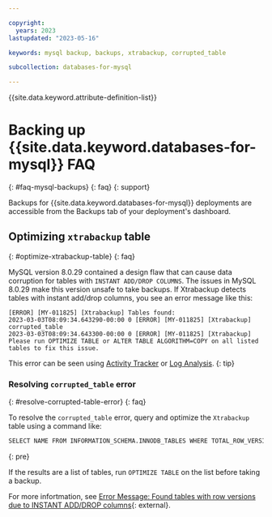 ```yaml
---

copyright:
  years: 2023
lastupdated: "2023-05-16"

keywords: mysql backup, backups, xtrabackup, corrupted_table

subcollection: databases-for-mysql

---
```


{{site.data.keyword.attribute-definition-list}}

# Backing up {{site.data.keyword.databases-for-mysql}} FAQ
{: #faq-mysql-backups}
{: faq}
{: support}

Backups for {{site.data.keyword.databases-for-mysql}} deployments are accessible from the Backups tab of your deployment's dashboard.

## Optimizing `xtrabackup` table
{: #optimize-xtrabackup-table}
{: faq}

MySQL version 8.0.29 contained a design flaw that can cause data corruption for tables with `INSTANT ADD/DROP COLUMNS`. The issues in MySQL 8.0.29 make this version unsafe to take backups. If Xtrabackup detects tables with instant add/drop columns, you see an error message like this:

```text
[ERROR] [MY-011825] [Xtrabackup] Tables found:
2023-03-03T08:09:34.643290-00:00 0 [ERROR] [MY-011825] [Xtrabackup] corrupted_table
2023-03-03T08:09:34.643300-00:00 0 [ERROR] [MY-011825] [Xtrabackup]
Please run OPTIMIZE TABLE or ALTER TABLE ALGORITHM=COPY on all listed tables to fix this issue.
```

This error can be seen using [Activity Tracker](/docs/databases-for-mysql?topic=databases-for-mysql-activity-tracker) or [Log Analysis](/docs/cloud-databases?topic=cloud-databases-logging).
{: tip}

### Resolving `corrupted_table` error
{: #resolve-corrupted-table-error}
{: faq}

To resolve the `corrupted_table` error, query and optimize the `Xtrabackup` table using a command like:

```sh
SELECT NAME FROM INFORMATION_SCHEMA.INNODB_TABLES WHERE TOTAL_ROW_VERSIONS > 0;
```
{: pre}

If the results are a list of tables, run `OPTIMIZE TABLE` on the list before taking a backup.

For more infortmation, see [Error Message: Found tables with row versions due to INSTANT ADD/DROP columns](https://docs.percona.com/percona-xtrabackup/8.0/em/instant.html){: external}.
